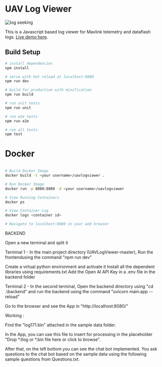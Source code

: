 # UAV Log Viewer

![log seeking](preview.gif "Logo Title Text 1")

 This is a Javascript based log viewer for Mavlink telemetry and dataflash logs.
 [Live demo here](http://plot.ardupilot.org).

## Build Setup

``` bash
# install dependencies
npm install

# serve with hot reload at localhost:8080
npm run dev

# build for production with minification
npm run build

# run unit tests
npm run unit

# run e2e tests
npm run e2e

# run all tests
npm test
```

# Docker

``` bash

# Build Docker Image
docker build -t <your username>/uavlogviewer .

# Run Docker Image
docker run -p 8080:8080 -d <your username>/uavlogviewer

# View Running Containers
docker ps

# View Container Log
docker logs <container id>

# Navigate to localhost:8080 in your web browser

```

BACKEND

Open a new terminal and split it

Terminal 1 - In the main project directory (UAVLogViewer-master), Run the frontendusing the command "npm run dev"

Create a virtual python environment and activate it
Install all the dependent libraries using requirements.txt
Add the Open AI API Key in a .env file in the backend folder

Terminal 2 - In the second terminal, Open the backend directory using "cd .\backend\" and run the backend using the command "uvicorn main:app --reload"

Go to the browser and see the App in "http://localhost:8080/"

Working : 

Find the "log171.bin" attached in the sample data folder.

In the App, you can use this file to insert for processing in the placeholder "Drop *.tlog or *.bin file here or click to browse". 

After that, on the left bottom you can see the chat bot implemented. You ask questions to the chat bot based on the sample data using the following sample questions from Questions.txt.


